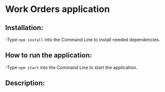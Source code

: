 # Work Orders application

## Installation:
-Type `npm install` into the Command Line to install needed dependencies.

## How to run the application:
-Type `npm start` into the Command Line to start the application.

## Description:


